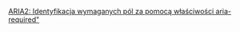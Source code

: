 [ARIA2: Identyfikacja wymaganych pól za pomocą właściwości aria-required"](https://www.w3.org/WAI/WCAG21/Techniques/aria/ARIA2.html)
